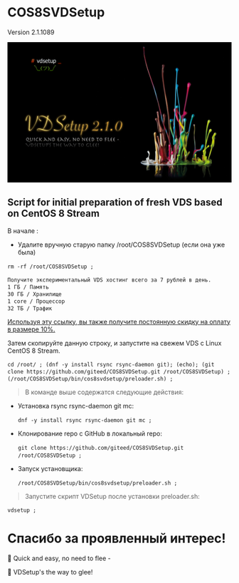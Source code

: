 # COS8SVDSetup 
Version 2.1.1089

![vdsetup_logo.png](/images/vdsetup_logo.png)
## Script for initial preparation of fresh VDS based on CentOS 8 Stream

В начале :

- Удалите вручную старую папку /root/COS8SVDSetup (если она уже была)  

```rm -rf /root/COS8SVDSetup ;``` 


```console
Получите экспериментальный VDS хостинг всего за 7 рублей в день. 
1 ГБ / Память 
30 ГБ / Хранилище
1 core / Процессор
32 ТБ / Трафик
```
[Используя эту ссылку, вы также получите постоянную скидку на оплату в размере 10%.](https://vdsina.ru/?partner=mqre6jrnj3)

Затем скопируйте данную строку, и запустите на свежем VDS c Linux CentOS 8 Stream.

```console
cd /root/ ; (dnf -y install rsync rsync-daemon git); (echo); (git clone https://github.com/giteed/COS8SVDSetup.git /root/COS8SVDSetup) ; (/root/COS8SVDSetup/bin/cos8svdsetup/preloader.sh) ;
```


> В команде выше содержатся следующие действия:


- Установка rsync rsync-daemon git mc:

  ```dnf -y install rsync rsync-daemon git mc ;```

- Клонирование repo с GitHub в локальный repo:

  ```git clone https://github.com/giteed/COS8SVDSetup.git /root/COS8SVDSetup ;```

- Запуск установщика:

  ```/root/COS8SVDSetup/bin/cos8svdsetup/preloader.sh ;```

>  Запустите скрипт VDSetup после установки preloader.sh:

```console
vdsetup ;
```
  
# Спасибо за проявленный интерес!
:fox_face: Quick and easy, no need to flee -

:handshake: VDSetup's the way to glee!
